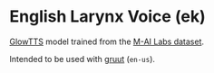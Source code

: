 # English Larynx Voice (ek)

[GlowTTS](https://github.com/rhasspy/glow-tts-train) model trained from the [M-AI Labs dataset](https://www.caito.de/2019/01/the-m-ailabs-speech-dataset/).

Intended to be used with [gruut](https://github.com/rhasspy/gruut) (`en-us`).
